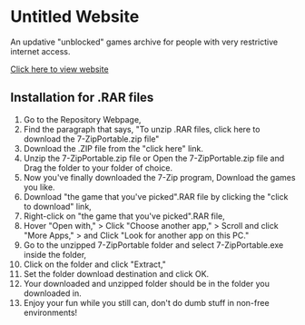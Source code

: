 # Untitled Website
An updative "unblocked" games archive for people with very restrictive internet access.

<a href="https://sdstatt.github.io/untitled_website/">Click here to view website</a>

## Installation for .RAR files
1. Go to the Repository Webpage,
2. Find the paragraph that says, "To unzip .RAR files, click here to download the 7-ZipPortable.zip file"
3. Download the .ZIP file from the "click here" link.
4. Unzip the 7-ZipPortable.zip file or Open the 7-ZipPortable.zip file and Drag the folder to your folder of choice.
5. Now you've finally downloaded the 7-Zip program, Download the games you like.
6. Download "the game that you've picked".RAR file by clicking the "click to download" link,
7. Right-click on "the game that you've picked".RAR file,
8. Hover "Open with," > Click "Choose another app," > Scroll and click "More Apps," > and Click "Look for another app on this PC."
9. Go to the unzipped 7-ZipPortable folder and select 7-ZipPortable.exe inside the folder,
10. Click on the folder and click "Extract,"
11. Set the folder download destination and click OK.
12. Your downloaded and unzipped folder should be in the folder you downloaded in.
13. Enjoy your fun while you still can, don't do dumb stuff in non-free environments!
